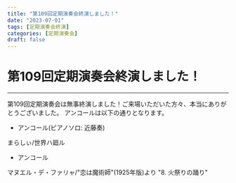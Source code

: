 ```yaml
---
title: "第109回定期演奏会終演しました！"
date: "2023-07-01"
tags: [定期演奏会終演]
categories: [定期演奏会]
draft: false
---
```


# 第109回定期演奏会終演しました！

---

第109回定期演奏会は無事終演しました！ご来場いただいた方々、本当にありがとうございました。
アンコールは以下の通りとなります。

* アンコール(ピアノソロ: 近藤奏)

まらしぃ/世界ハ廻ル

* アンコール

マヌエル・デ・ファリャ/"恋は魔術師"(1925年版)より "8. 火祭りの踊り"